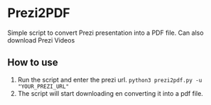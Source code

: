 # Prezi2PDF
 Simple script to convert Prezi presentation into a PDF file. Can also download Prezi Videos

## How to use

1.  Run the script and enter the prezi url. `python3 prezi2pdf.py -u "YOUR_PREZI_URL"`  
2. The script will start downloading en converting it into a pdf file.
